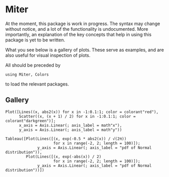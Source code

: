 # Miter

At the moment, this package is work in progress. The syntax may change without notice, and a lot of the functionality is undocumented. More importantly, an explanation of the key concepts that help in using this package is yet to be written.

What you see below is a gallery of plots. These serve as examples, and are also useful for visual inspection of plots.

All should be preceded by

```@example all
using Miter, Colors
```
to load the relevant packages.

## Gallery

```@example all
Plot([Lines((x, abs2(x)) for x in -1:0.1:1; color = colorant"red"),
      Scatter((x, (x + 1) / 2) for x in -1:0.1:1; color = colorant"darkgreen")];
      x_axis = Axis.Linear(; axis_label = math"x"),
      y_axis = Axis.Linear(; axis_label = math"y"))
```

```@example all
Tableau([Plot(Lines([(x, exp(-0.5 * abs2(x)) / √(2π))
                     for x in range(-2, 2; length = 100)]);
              y_axis = Axis.Linear(; axis_label = "pdf of Normal distribution")),
         Plot(Lines([(x, exp(-abs(x)) / 2)
                     for x in range(-2, 2; length = 100)]);
              y_axis = Axis.Linear(; axis_label = "pdf of Normal distribution"))])
```
